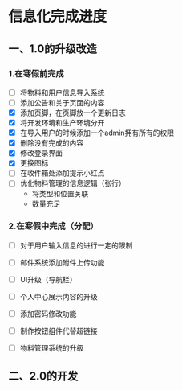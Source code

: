 # 信息化完成进度

## 一、1.0的升级改造

### 1.在寒假前完成

- [ ] 将物料和用户信息导入系统
- [ ] 添加公告和关于页面的内容
- [x] 添加页脚，在页脚放一个更新日志
- [x] 将开发环境和生产环境分开
- [x] 在导入用户的时候添加一个admin拥有所有的权限
- [x] 删除没有完成的内容
- [x] 修改登录界面
- [x] 更换图标
- [ ] 在收件箱处添加提示小红点
- [ ] 优化物料管理的信息逻辑（张行）
  + 将类型和位置关联
  + 数量充足

### 2.在寒假中完成（分配）

- [ ] 对于用户输入信息的进行一定的限制
- [ ] 邮件系统添加附件上传功能
- [ ] UI升级（导航栏）
- [ ] 个人中心展示内容的升级
- [ ] 添加密码修改功能
- [ ] 制作按钮组件代替超链接
- [ ] 物料管理系统的升级



## 二、2.0的开发